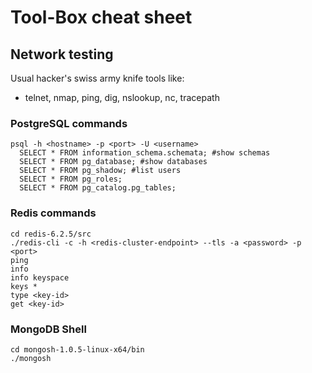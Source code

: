 # Tool-Box cheat sheet

## Network testing
Usual hacker's swiss army knife tools like:
* telnet, nmap, ping, dig, nslookup, nc, tracepath

### PostgreSQL commands
```
psql -h <hostname> -p <port> -U <username>
  SELECT * FROM information_schema.schemata; #show schemas
  SELECT * FROM pg_database; #show databases
  SELECT * FROM pg_shadow; #list users 
  SELECT * FROM pg_roles;
  SELECT * FROM pg_catalog.pg_tables;
```

### Redis commands
```
cd redis-6.2.5/src
./redis-cli -c -h <redis-cluster-endpoint> --tls -a <password> -p <port>
ping
info 
info keyspace
keys *
type <key-id>
get <key-id>
```

### MongoDB Shell
```
cd mongosh-1.0.5-linux-x64/bin
./mongosh 
```
